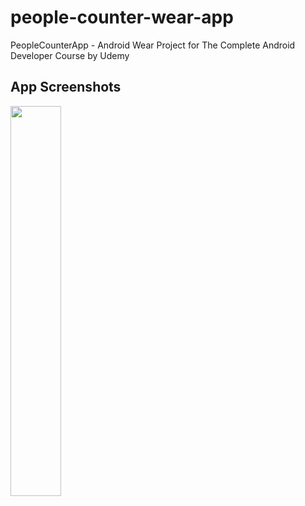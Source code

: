 # people-counter-wear-app
PeopleCounterApp - Android Wear Project for The Complete Android Developer Course by Udemy


## App Screenshots

<img src="https://user-images.githubusercontent.com/33599053/82338826-9be50d80-99ed-11ea-8085-06630891649b.png" width=40% height=40%> 
